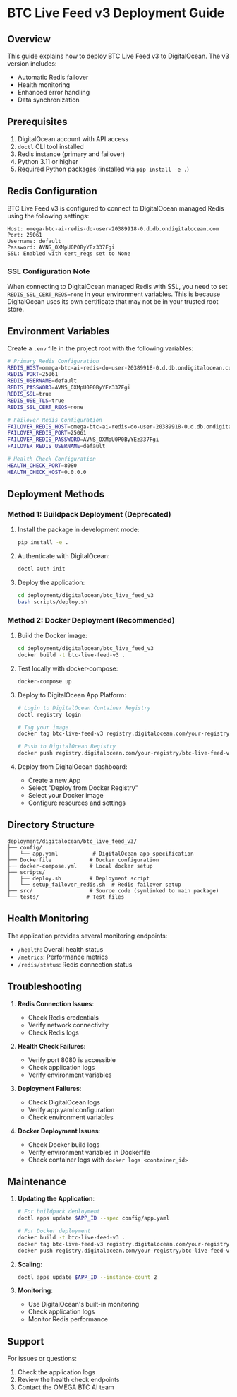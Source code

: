 # BTC Live Feed v3 Deployment Guide

## Overview

This guide explains how to deploy BTC Live Feed v3 to DigitalOcean. The v3 version includes:

- Automatic Redis failover
- Health monitoring
- Enhanced error handling
- Data synchronization

## Prerequisites

1. DigitalOcean account with API access
2. `doctl` CLI tool installed
3. Redis instance (primary and failover)
4. Python 3.11 or higher
5. Required Python packages (installed via `pip install -e .`)

## Redis Configuration

BTC Live Feed v3 is configured to connect to DigitalOcean managed Redis using the following settings:

```
Host: omega-btc-ai-redis-do-user-20389918-0.d.db.ondigitalocean.com
Port: 25061
Username: default
Password: AVNS_OXMpU0P0ByYEz337Fgi
SSL: Enabled with cert_reqs set to None
```

### SSL Configuration Note

When connecting to DigitalOcean managed Redis with SSL, you need to set `REDIS_SSL_CERT_REQS=none` in your environment variables. This is because DigitalOcean uses its own certificate that may not be in your trusted root store.

## Environment Variables

Create a `.env` file in the project root with the following variables:

```bash
# Primary Redis Configuration
REDIS_HOST=omega-btc-ai-redis-do-user-20389918-0.d.db.ondigitalocean.com
REDIS_PORT=25061
REDIS_USERNAME=default
REDIS_PASSWORD=AVNS_OXMpU0P0ByYEz337Fgi
REDIS_SSL=true
REDIS_USE_TLS=true
REDIS_SSL_CERT_REQS=none

# Failover Redis Configuration
FAILOVER_REDIS_HOST=omega-btc-ai-redis-do-user-20389918-0.d.db.ondigitalocean.com
FAILOVER_REDIS_PORT=25061
FAILOVER_REDIS_PASSWORD=AVNS_OXMpU0P0ByYEz337Fgi
FAILOVER_REDIS_USERNAME=default

# Health Check Configuration
HEALTH_CHECK_PORT=8080
HEALTH_CHECK_HOST=0.0.0.0
```

## Deployment Methods

### Method 1: Buildpack Deployment (Deprecated)

1. Install the package in development mode:

   ```bash
   pip install -e .
   ```

2. Authenticate with DigitalOcean:

   ```bash
   doctl auth init
   ```

3. Deploy the application:

   ```bash
   cd deployment/digitalocean/btc_live_feed_v3
   bash scripts/deploy.sh
   ```

### Method 2: Docker Deployment (Recommended)

1. Build the Docker image:

   ```bash
   cd deployment/digitalocean/btc_live_feed_v3
   docker build -t btc-live-feed-v3 .
   ```

2. Test locally with docker-compose:

   ```bash
   docker-compose up
   ```

3. Deploy to DigitalOcean App Platform:

   ```bash
   # Login to DigitalOcean Container Registry
   doctl registry login

   # Tag your image
   docker tag btc-live-feed-v3 registry.digitalocean.com/your-registry/btc-live-feed-v3:latest

   # Push to DigitalOcean Registry
   docker push registry.digitalocean.com/your-registry/btc-live-feed-v3:latest
   ```

4. Deploy from DigitalOcean dashboard:
   - Create a new App
   - Select "Deploy from Docker Registry"
   - Select your Docker image
   - Configure resources and settings

## Directory Structure

```
deployment/digitalocean/btc_live_feed_v3/
├── config/
│   └── app.yaml           # DigitalOcean app specification
├── Dockerfile            # Docker configuration
├── docker-compose.yml    # Local docker setup
├── scripts/
│   ├── deploy.sh         # Deployment script
│   └── setup_failover_redis.sh  # Redis failover setup
├── src/                  # Source code (symlinked to main package)
└── tests/               # Test files
```

## Health Monitoring

The application provides several monitoring endpoints:

- `/health`: Overall health status
- `/metrics`: Performance metrics
- `/redis/status`: Redis connection status

## Troubleshooting

1. **Redis Connection Issues**:
   - Check Redis credentials
   - Verify network connectivity
   - Check Redis logs

2. **Health Check Failures**:
   - Verify port 8080 is accessible
   - Check application logs
   - Verify environment variables

3. **Deployment Failures**:
   - Check DigitalOcean logs
   - Verify app.yaml configuration
   - Check environment variables

4. **Docker Deployment Issues**:
   - Check Docker build logs
   - Verify environment variables in Dockerfile
   - Check container logs with `docker logs <container_id>`

## Maintenance

1. **Updating the Application**:

   ```bash
   # For buildpack deployment
   doctl apps update $APP_ID --spec config/app.yaml
   
   # For Docker deployment
   docker build -t btc-live-feed-v3 .
   docker tag btc-live-feed-v3 registry.digitalocean.com/your-registry/btc-live-feed-v3:latest
   docker push registry.digitalocean.com/your-registry/btc-live-feed-v3:latest
   ```

2. **Scaling**:

   ```bash
   doctl apps update $APP_ID --instance-count 2
   ```

3. **Monitoring**:
   - Use DigitalOcean's built-in monitoring
   - Check application logs
   - Monitor Redis performance

## Support

For issues or questions:

1. Check the application logs
2. Review the health check endpoints
3. Contact the OMEGA BTC AI team
